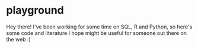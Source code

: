 # playground
Hey there!
I've been working for some time on SQL, R and Python, so here's some code and literature I hope might be useful for someone out there on the web :)

